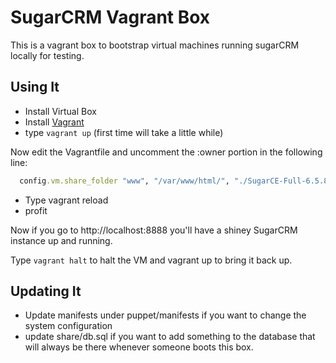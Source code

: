 # SugarCRM Vagrant Box
This is a vagrant box to bootstrap virtual machines running sugarCRM
locally for testing. 

## Using It

* Install Virtual Box
* Install [Vagrant](http://www.vagrantup.com)
* type `vagrant up` (first time will take a little while)

Now edit the Vagrantfile and uncomment the :owner portion in the
following line:

```ruby
  config.vm.share_folder "www", "/var/www/html/", "./SugarCE-Full-6.5.8" #, :owner => 'apache'

```

* Type vagrant reload
* profit

Now if you go to http://localhost:8888 you'll have a shiney SugarCRM
instance up and running. 

Type `vagrant halt` to halt the VM and vagrant up to bring it back up. 

## Updating It
* Update manifests under puppet/manifests if you want to change the
system configuration
* update share/db.sql if you want to add something to the database that
will always be there whenever someone boots this box.


